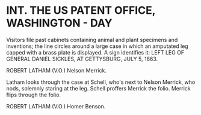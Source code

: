 # INT. THE US PATENT OFFICE, WASHINGTON - DAY

Visitors file past cabinets containing animal and plant specimens and inventions; the line circles around a large case in which an amputated leg capped with a brass plate is displayed. A sign identifies it: LEFT LEG OF GENERAL DANIEL SICKLES, AT GETTYSBURG, JULY 5, 1863.

ROBERT LATHAM (V.O.)
Nelson Merrick.

Latham looks through the case at Schell, who's next to Nelson Merrick, who nods, solemnly staring at the leg. Schell proffers Merrick the folio. Merrick flips through the folio.

ROBERT LATHAM (V.O.)
Homer Benson.
